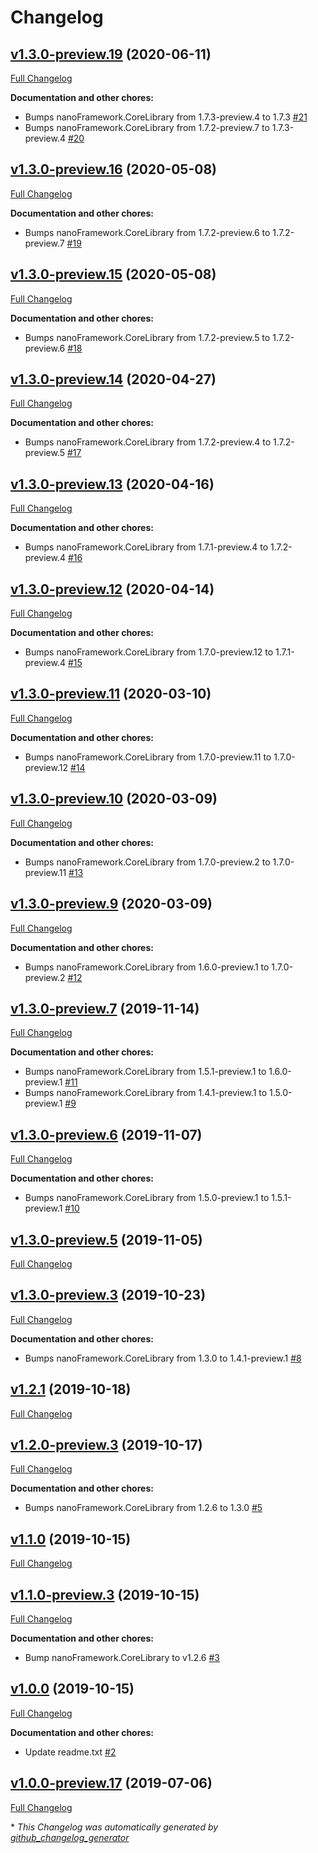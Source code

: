# Changelog

## [v1.3.0-preview.19](https://github.com/nanoframework/lib-System.Devices.Dac/tree/v1.3.0-preview.19) (2020-06-11)

[Full Changelog](https://github.com/nanoframework/lib-System.Devices.Dac/compare/v1.3.0-preview.16...v1.3.0-preview.19)

**Documentation and other chores:**

- Bumps nanoFramework.CoreLibrary from 1.7.3-preview.4 to 1.7.3 [\#21](https://github.com/nanoframework/lib-System.Devices.Dac/pull/21)
- Bumps nanoFramework.CoreLibrary from 1.7.2-preview.7 to 1.7.3-preview.4 [\#20](https://github.com/nanoframework/lib-System.Devices.Dac/pull/20)

## [v1.3.0-preview.16](https://github.com/nanoframework/lib-System.Devices.Dac/tree/v1.3.0-preview.16) (2020-05-08)

[Full Changelog](https://github.com/nanoframework/lib-System.Devices.Dac/compare/v1.3.0-preview.15...v1.3.0-preview.16)

**Documentation and other chores:**

- Bumps nanoFramework.CoreLibrary from 1.7.2-preview.6 to 1.7.2-preview.7 [\#19](https://github.com/nanoframework/lib-System.Devices.Dac/pull/19)

## [v1.3.0-preview.15](https://github.com/nanoframework/lib-System.Devices.Dac/tree/v1.3.0-preview.15) (2020-05-08)

[Full Changelog](https://github.com/nanoframework/lib-System.Devices.Dac/compare/v1.3.0-preview.14...v1.3.0-preview.15)

**Documentation and other chores:**

- Bumps nanoFramework.CoreLibrary from 1.7.2-preview.5 to 1.7.2-preview.6 [\#18](https://github.com/nanoframework/lib-System.Devices.Dac/pull/18)

## [v1.3.0-preview.14](https://github.com/nanoframework/lib-System.Devices.Dac/tree/v1.3.0-preview.14) (2020-04-27)

[Full Changelog](https://github.com/nanoframework/lib-System.Devices.Dac/compare/v1.3.0-preview.13...v1.3.0-preview.14)

**Documentation and other chores:**

- Bumps nanoFramework.CoreLibrary from 1.7.2-preview.4 to 1.7.2-preview.5 [\#17](https://github.com/nanoframework/lib-System.Devices.Dac/pull/17)

## [v1.3.0-preview.13](https://github.com/nanoframework/lib-System.Devices.Dac/tree/v1.3.0-preview.13) (2020-04-16)

[Full Changelog](https://github.com/nanoframework/lib-System.Devices.Dac/compare/v1.3.0-preview.12...v1.3.0-preview.13)

**Documentation and other chores:**

- Bumps nanoFramework.CoreLibrary from 1.7.1-preview.4 to 1.7.2-preview.4 [\#16](https://github.com/nanoframework/lib-System.Devices.Dac/pull/16)

## [v1.3.0-preview.12](https://github.com/nanoframework/lib-System.Devices.Dac/tree/v1.3.0-preview.12) (2020-04-14)

[Full Changelog](https://github.com/nanoframework/lib-System.Devices.Dac/compare/v1.3.0-preview.11...v1.3.0-preview.12)

**Documentation and other chores:**

- Bumps nanoFramework.CoreLibrary from 1.7.0-preview.12 to 1.7.1-preview.4 [\#15](https://github.com/nanoframework/lib-System.Devices.Dac/pull/15)

## [v1.3.0-preview.11](https://github.com/nanoframework/lib-System.Devices.Dac/tree/v1.3.0-preview.11) (2020-03-10)

[Full Changelog](https://github.com/nanoframework/lib-System.Devices.Dac/compare/v1.3.0-preview.10...v1.3.0-preview.11)

**Documentation and other chores:**

- Bumps nanoFramework.CoreLibrary from 1.7.0-preview.11 to 1.7.0-preview.12 [\#14](https://github.com/nanoframework/lib-System.Devices.Dac/pull/14)

## [v1.3.0-preview.10](https://github.com/nanoframework/lib-System.Devices.Dac/tree/v1.3.0-preview.10) (2020-03-09)

[Full Changelog](https://github.com/nanoframework/lib-System.Devices.Dac/compare/v1.3.0-preview.9...v1.3.0-preview.10)

**Documentation and other chores:**

- Bumps nanoFramework.CoreLibrary from 1.7.0-preview.2 to 1.7.0-preview.11 [\#13](https://github.com/nanoframework/lib-System.Devices.Dac/pull/13)

## [v1.3.0-preview.9](https://github.com/nanoframework/lib-System.Devices.Dac/tree/v1.3.0-preview.9) (2020-03-09)

[Full Changelog](https://github.com/nanoframework/lib-System.Devices.Dac/compare/v1.3.0-preview.7...v1.3.0-preview.9)

**Documentation and other chores:**

- Bumps nanoFramework.CoreLibrary from 1.6.0-preview.1 to 1.7.0-preview.2 [\#12](https://github.com/nanoframework/lib-System.Devices.Dac/pull/12)

## [v1.3.0-preview.7](https://github.com/nanoframework/lib-System.Devices.Dac/tree/v1.3.0-preview.7) (2019-11-14)

[Full Changelog](https://github.com/nanoframework/lib-System.Devices.Dac/compare/v1.3.0-preview.6...v1.3.0-preview.7)

**Documentation and other chores:**

- Bumps nanoFramework.CoreLibrary from 1.5.1-preview.1 to 1.6.0-preview.1 [\#11](https://github.com/nanoframework/lib-System.Devices.Dac/pull/11)
- Bumps nanoFramework.CoreLibrary from 1.4.1-preview.1 to 1.5.0-preview.1 [\#9](https://github.com/nanoframework/lib-System.Devices.Dac/pull/9)

## [v1.3.0-preview.6](https://github.com/nanoframework/lib-System.Devices.Dac/tree/v1.3.0-preview.6) (2019-11-07)

[Full Changelog](https://github.com/nanoframework/lib-System.Devices.Dac/compare/v1.3.0-preview.5...v1.3.0-preview.6)

**Documentation and other chores:**

- Bumps nanoFramework.CoreLibrary from 1.5.0-preview.1 to 1.5.1-preview.1 [\#10](https://github.com/nanoframework/lib-System.Devices.Dac/pull/10)

## [v1.3.0-preview.5](https://github.com/nanoframework/lib-System.Devices.Dac/tree/v1.3.0-preview.5) (2019-11-05)

[Full Changelog](https://github.com/nanoframework/lib-System.Devices.Dac/compare/v1.3.0-preview.3...v1.3.0-preview.5)

## [v1.3.0-preview.3](https://github.com/nanoframework/lib-System.Devices.Dac/tree/v1.3.0-preview.3) (2019-10-23)

[Full Changelog](https://github.com/nanoframework/lib-System.Devices.Dac/compare/v1.2.1...v1.3.0-preview.3)

**Documentation and other chores:**

- Bumps nanoFramework.CoreLibrary from 1.3.0 to 1.4.1-preview.1 [\#8](https://github.com/nanoframework/lib-System.Devices.Dac/pull/8)

## [v1.2.1](https://github.com/nanoframework/lib-System.Devices.Dac/tree/v1.2.1) (2019-10-18)

[Full Changelog](https://github.com/nanoframework/lib-System.Devices.Dac/compare/v1.2.0-preview.3...v1.2.1)

## [v1.2.0-preview.3](https://github.com/nanoframework/lib-System.Devices.Dac/tree/v1.2.0-preview.3) (2019-10-17)

[Full Changelog](https://github.com/nanoframework/lib-System.Devices.Dac/compare/v1.1.0...v1.2.0-preview.3)

**Documentation and other chores:**

- Bumps nanoFramework.CoreLibrary from 1.2.6 to 1.3.0 [\#5](https://github.com/nanoframework/lib-System.Devices.Dac/pull/5)

## [v1.1.0](https://github.com/nanoframework/lib-System.Devices.Dac/tree/v1.1.0) (2019-10-15)

[Full Changelog](https://github.com/nanoframework/lib-System.Devices.Dac/compare/v1.1.0-preview.3...v1.1.0)

## [v1.1.0-preview.3](https://github.com/nanoframework/lib-System.Devices.Dac/tree/v1.1.0-preview.3) (2019-10-15)

[Full Changelog](https://github.com/nanoframework/lib-System.Devices.Dac/compare/v1.0.0...v1.1.0-preview.3)

**Documentation and other chores:**

- Bump nanoFramework.CoreLibrary to v1.2.6 [\#3](https://github.com/nanoframework/lib-System.Devices.Dac/pull/3)

## [v1.0.0](https://github.com/nanoframework/lib-System.Devices.Dac/tree/v1.0.0) (2019-10-15)

[Full Changelog](https://github.com/nanoframework/lib-System.Devices.Dac/compare/v1.0.0-preview.17...v1.0.0)

**Documentation and other chores:**

- Update readme.txt [\#2](https://github.com/nanoframework/lib-System.Devices.Dac/pull/2)

## [v1.0.0-preview.17](https://github.com/nanoframework/lib-System.Devices.Dac/tree/v1.0.0-preview.17) (2019-07-06)

[Full Changelog](https://github.com/nanoframework/lib-System.Devices.Dac/compare/7a54b76745e74701bca13e9d38d76a4e04fbf923...v1.0.0-preview.17)



\* *This Changelog was automatically generated by [github_changelog_generator](https://github.com/github-changelog-generator/github-changelog-generator)*
